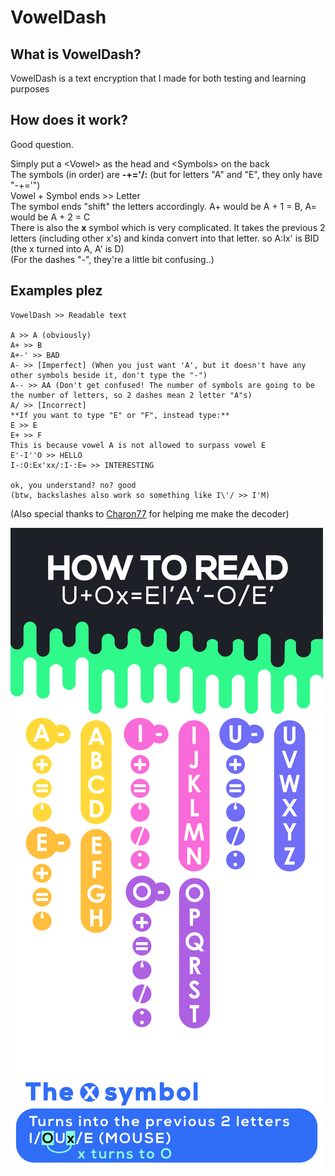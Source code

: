# VowelDash

## What is VowelDash?
VowelDash is a text encryption that I made for both testing and learning purposes

## How does it work?
Good question.

Simply put a \<Vowel\> as the head and \<Symbols\> on the back 
<br>
The symbols (in order) are **-+='/:** (but for letters "A" and "E", they only have "-+='")
<br>
Vowel + Symbol ends >> Letter
<br>
The symbol ends "shift" the letters accordingly. A+ would be A + 1 = B, A= would be A + 2 = C
<br>
There is also the **x** symbol which is very complicated. It takes the previous 2 letters (including other x's) and kinda convert into that letter. so A:Ix' is BID (the x turned into A, A' is D)
<br>
(For the dashes "-", they're a little bit confusing..)

## Examples plez
```
VowelDash >> Readable text

A >> A (obviously)
A+ >> B
A+-' >> BAD
A- >> [Imperfect] (When you just want 'A', but it doesn't have any other symbols beside it, don't type the "-")
A-- >> AA (Don't get confused! The number of symbols are going to be the number of letters, so 2 dashes mean 2 letter "A"s)
A/ >> [Incorrect]
**If you want to type "E" or "F", instead type:**
E >> E
E+ >> F
This is because vowel A is not allowed to surpass vowel E
E'-I''O >> HELLO
I-:O:Ex'xx/:I-:E= >> INTERESTING

ok, you understand? no? good
(btw, backslashes also work so something like I\'/ >> I'M)
```
(Also special thanks to [Charon77](https://github.com/Charon77) for helping me make the decoder)

![vdAlphabet](voweldash.png)
